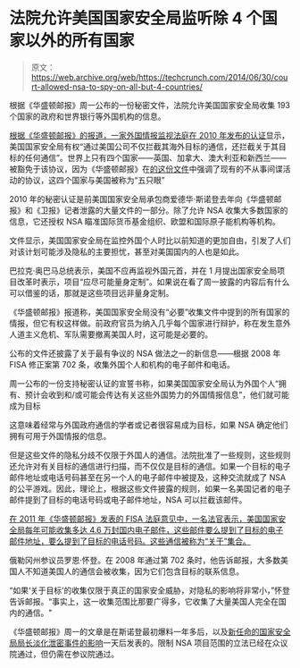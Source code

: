# 法院允许美国国家安全局监听除 4 个国家以外的所有国家

> 原文：<https://web.archive.org/web/https://techcrunch.com/2014/06/30/court-allowed-nsa-to-spy-on-all-but-4-countries/>

根据《华盛顿邮报》周一公布的一份秘密文件，法院允许美国国家安全局收集 193 个国家的政府和世界银行等外国机构的信息。

[根据《华盛顿邮报》的报道，一家外国情报监视法庭在 2010 年发布的认证](https://web.archive.org/web/20221007054620/http://apps.washingtonpost.com/g/page/world/fisa-judges-order-authorizing-surveillance-of-foreign-governments-and-organizations/1132/)显示，美国国家安全局有权“通过美国公司不仅拦截其海外目标的通信，还拦截关于其目标的任何通信”。世界上只有四个国家——英国、加拿大、澳大利亚和新西兰——被豁免于该协议，因为《华盛顿邮报》在[的这份文件](https://web.archive.org/web/20221007054620/http://apps.washingtonpost.com/g/page/world/nsa-document-on-targeting-five-eyes-countries-and-territories/1142/)中强调了现有的不从事间谍活动的协议，这四个国家与美国被称为“五只眼”

2010 年的秘密认证是前美国国家安全局承包商爱德华·斯诺登去年向《华盛顿邮报》和《卫报》记者泄露的大量文件的一部分。除了允许 NSA 收集大多数国家的信息，它还授权 NSA 瞄准国际货币基金组织、欧盟和国际原子能机构等机构。

文件显示，美国国家安全局在监控外国个人时比以前知道的更加自由，引发了人们对该计划可能涉及隐私的主要担忧，甚至对美国国内的人也是如此。

巴拉克·奥巴马总统表示，美国不应再监视外国元首，并在 1 月提出国家安全局项目改革时表示，项目“应尽可能量身定制”。如果说在看了周一披露的内容后有什么可以借鉴的话，那就是这些项目远非量身定制。

《华盛顿邮报》报道称，美国国家安全局没有“必要”收集文件中提到的所有国家的情报，但它有权这样做。前政府官员为纳入几乎每个国家进行辩护，称在发生意外人道主义危机、军队需要撤离美国人时，这可能是必要的。

公布的文件还披露了关于最有争议的 NSA 做法之一的新信息——根据 2008 年 FISA 修正案第 702 条，收集外国个人和机构的电子邮件和电话。

周一公布的一份支持秘密认证的宣誓书称，如果美国国家安全局认为外国个人“拥有、预计会收到和/或可能会传达有关这些外国势力的外国情报信息”，他们就可能成为目标

这意味着经常与外国政府通信的学者或记者很容易成为目标，如果 NSA 确定他们拥有可用于外国情报的信息。

但是这些文件的隐私分歧不仅限于外国人的通信。法院批准了一些规则，这些规则还允许对有关目标的通信进行扫描，而不仅仅是目标的通信。如果一个目标的电子邮件地址或电话号码甚至在另一个人的电子邮件中被提及，这种交流就成了 NSA 的公平游戏。因此，理论上，根据这些文件披露的规则，如果一名美国记者的电子邮件提到了目标的电话号码或电子邮件地址，NSA 可以拦截该邮件。

[在 2011 年《华盛顿邮报》发表的 FISA 法庭意见中，一名法官表示，美国国家安全局每年可能收集多达 4.6 万封国内电子邮件，这些邮件要么提到了目标的电子邮件地址，要么提到了目标的电话号码。这些通信被称为“关于”集合。](https://web.archive.org/web/20221007054620/http://apps.washingtonpost.com/g/page/world/fisa-judges-order-authorizing-surveillance-of-foreign-governments-and-organizations/1132/)

俄勒冈州参议员罗恩·怀登。在 2008 年通过第 702 条时，他告诉邮报，大多数美国人不知道美国人的通信会被收集，因为它们包含目标的联系信息。

“如果‘关于目标’的收集仅限于真正的国家安全威胁，对隐私的影响将非常小，”怀登告诉邮报。“事实上，这一收集范围比那要广得多，它收集了大量美国人完全在国内的通信。"

《华盛顿邮报》周一的文章是在斯诺登最初爆料一年多后，以及[新任命的国家安全局局长淡化泄密事件的影响](https://web.archive.org/web/20221007054620/http://www.theverge.com/2014/6/30/5856720/the-new-nsa-director-downplays-damage-from-the-snowden-leaks)一天后发表的。限制 NSA 项目范围的立法已经在众议院通过，但仍需在参议院通过。